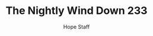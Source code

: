 ---
image: /assets/img/nwd/233_nwd_ephesians_1_4_nlt.png
title: The Nightly Wind Down 233
number: 233
categories:
  - The Nightly Wind Down
author: Hope Staff
notes: The Nightly Wind Down 233
embed: >-
  EMBED_GOES_HERE
transcript: >-
  SOME LINES OF TEXT START HERE
---